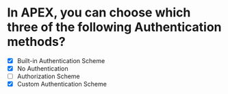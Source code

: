 # In APEX, you can choose which three of the following Authentication methods?

- [x] Built-in Authentication Scheme
- [x] No Authentication
- [ ] Authorization Scheme
- [x] Custom Authentication Scheme
